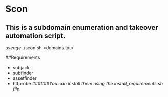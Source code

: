 # Scon
## This is a subdomain enumeration and takeover automation script.

*useage*
./scon.sh <domains.txt>

##Requirements 
  * subjack
  * subfinder
  * assetfinder
  * httprobe
######*You can install them using the install_requirements.sh file*

  
